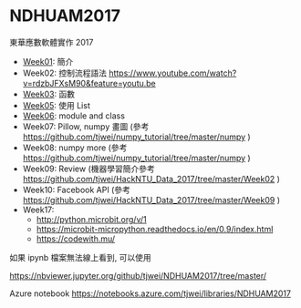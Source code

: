 # NDHUAM2017
東華應數軟體實作 2017

* [Week01](Week01.md): 簡介
* Week02: 控制流程語法 https://www.youtube.com/watch?v=rdzbJFXsM90&feature=youtu.be
* [Week03](Week03/): 函數
* [Week05](Week05.ipynb): 使用 List 
* [Week06](Week06.ipynb): module and class
* Week07: Pillow, numpy 畫圖 (參考 https://github.com/tjwei/numpy_tutorial/tree/master/numpy )
* Week08: numpy more (參考 https://github.com/tjwei/numpy_tutorial/tree/master/numpy )
* Week09: Review (機器學習簡介參考 https://github.com/tjwei/HackNTU_Data_2017/tree/master/Week02 )
* Week10: Facebook API (參考 https://github.com/tjwei/HackNTU_Data_2017/tree/master/Week09 )
* Week17: 
    * http://python.microbit.org/v/1
    * https://microbit-micropython.readthedocs.io/en/0.9/index.html
    * https://codewith.mu/
    

如果 ipynb 檔案無法線上看到, 可以使用


https://nbviewer.jupyter.org/github/tjwei/NDHUAM2017/tree/master/

Azure notebook https://notebooks.azure.com/tjwei/libraries/NDHUAM2017
